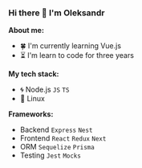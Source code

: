 ### Hi there 👋 I'm Oleksandr

**About me:**

<!-- - 🏔️ I'm currently working on [Alerki](https://github.com/Sasha-hk/Alerki "link to the repository") -->
- 🍀 I'm currently learning Vue.js
- ⏳ I'm learn to code for three years
<!-- - 🔥 I'm looking for a web developer job -->

**My tech stack:**

* 🌀 Node.js `JS` `TS`
* 🐧 Linux

**Frameworks:**

* Backend `Express` `Nest`
* Frontend `React` `Redux` `Next`
* ORM `Sequelize` `Prisma`
* Testing `Jest` `Mocks`
 
